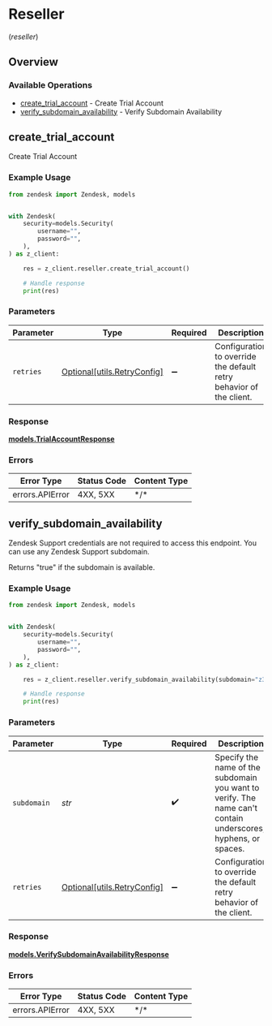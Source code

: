 # Reseller
(*reseller*)

## Overview

### Available Operations

* [create_trial_account](#create_trial_account) - Create Trial Account
* [verify_subdomain_availability](#verify_subdomain_availability) - Verify Subdomain Availability

## create_trial_account

Create Trial Account

### Example Usage

```python
from zendesk import Zendesk, models


with Zendesk(
    security=models.Security(
        username="",
        password="",
    ),
) as z_client:

    res = z_client.reseller.create_trial_account()

    # Handle response
    print(res)

```

### Parameters

| Parameter                                                           | Type                                                                | Required                                                            | Description                                                         |
| ------------------------------------------------------------------- | ------------------------------------------------------------------- | ------------------------------------------------------------------- | ------------------------------------------------------------------- |
| `retries`                                                           | [Optional[utils.RetryConfig]](../../models/utils/retryconfig.md)    | :heavy_minus_sign:                                                  | Configuration to override the default retry behavior of the client. |

### Response

**[models.TrialAccountResponse](../../models/trialaccountresponse.md)**

### Errors

| Error Type      | Status Code     | Content Type    |
| --------------- | --------------- | --------------- |
| errors.APIError | 4XX, 5XX        | \*/\*           |

## verify_subdomain_availability

Zendesk Support credentials are not required to access this endpoint. You can use any Zendesk Support subdomain.

Returns "true" if the subdomain is available.


### Example Usage

```python
from zendesk import Zendesk, models


with Zendesk(
    security=models.Security(
        username="",
        password="",
    ),
) as z_client:

    res = z_client.reseller.verify_subdomain_availability(subdomain="z3ndesk")

    # Handle response
    print(res)

```

### Parameters

| Parameter                                                                                                      | Type                                                                                                           | Required                                                                                                       | Description                                                                                                    | Example                                                                                                        |
| -------------------------------------------------------------------------------------------------------------- | -------------------------------------------------------------------------------------------------------------- | -------------------------------------------------------------------------------------------------------------- | -------------------------------------------------------------------------------------------------------------- | -------------------------------------------------------------------------------------------------------------- |
| `subdomain`                                                                                                    | *str*                                                                                                          | :heavy_check_mark:                                                                                             | Specify the name of the subdomain you want to verify. The name can't contain underscores, hyphens, or spaces.<br/> | z3ndesk                                                                                                        |
| `retries`                                                                                                      | [Optional[utils.RetryConfig]](../../models/utils/retryconfig.md)                                               | :heavy_minus_sign:                                                                                             | Configuration to override the default retry behavior of the client.                                            |                                                                                                                |

### Response

**[models.VerifySubdomainAvailabilityResponse](../../models/verifysubdomainavailabilityresponse.md)**

### Errors

| Error Type      | Status Code     | Content Type    |
| --------------- | --------------- | --------------- |
| errors.APIError | 4XX, 5XX        | \*/\*           |